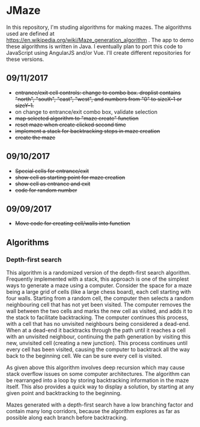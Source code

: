 # JMaze
In this repository, I'm studing algorithms for making mazes.  The 
algorithms used are defined at 
https://en.wikipedia.org/wiki/Maze_generation_algorithm .
The app to demo these algorithms is written in Java.  I eventually
plan to port this code to JavaScript using AngularJS and/or Vue.  I'll
create different repositories for these versions.  
  
## 09/11/2017
* ~~entrance/exit cell controls: change to combo box. droplist contains "north", 
"south", "east", "west", and numbers from "0" to sizeX-1 or sizeY-1.~~  
* on change to entrance/exit combo box, validate selection
* ~~map selected algorithm to "maze create" function~~  
* ~~reset maze when create clicked second time~~
* ~~implement a stack for backtracking steps in maze creation~~
* ~~create the maze~~  
## 09/10/2017  
* ~~Special cells for entrance/exit~~  
* ~~show cell as starting point for maze creation~~  
* ~~show cell as entrance and exit~~
* ~~code for random number~~  
## 09/09/2017  
* ~~Move code for creating cell/walls into function~~  

## Algorithms
### Depth-first search
This algorithm is a randomized version of the depth-first search algorithm. 
Frequently implemented with a stack, this approach is one of the simplest ways 
to generate a maze using a computer. Consider the space for a maze being a large 
grid of cells (like a large chess board), each cell starting with four walls. 
Starting from a random cell, the computer then selects a random neighbouring 
cell that has not yet been visited. The computer removes the wall between the 
two cells and marks the new cell as visited, and adds it to the stack to 
facilitate backtracking. The computer continues this process, with a cell that 
has no unvisited neighbours being considered a dead-end. When at a dead-end it
backtracks through the path until it reaches a cell with an unvisited neighbour, 
continuing the path generation by visiting this new, unvisited cell (creating 
a new junction). This process continues until every cell has been visited, 
causing the computer to backtrack all the way back to the beginning cell. 
We can be sure every cell is visited.  

As given above this algorithm involves deep recursion which may cause stack 
overflow issues on some computer architectures. The algorithm can be rearranged 
into a loop by storing backtracking information in the maze itself. This also 
provides a quick way to display a solution, by starting at any given point and 
backtracking to the beginning.

Mazes generated with a depth-first search have a low branching factor and contain many long corridors, because the algorithm explores as far as possible along each branch before backtracking.